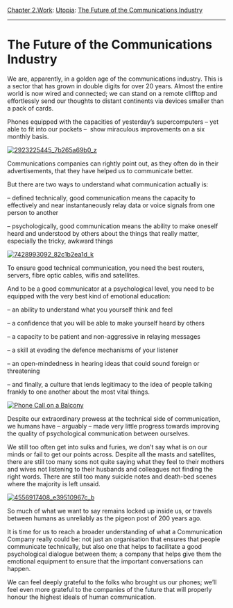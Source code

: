[Chapter 2.Work](https://www.theschooloflife.com/thebookoflife/category/work/): [Utopia](https://www.theschooloflife.com/thebookoflife/category/work/utopia/): [The Future of the Communications Industry](https://www.theschooloflife.com/thebookoflife/the-future-of-the-communications-industry/)

* * *

# The Future of the Communications Industry

We are, apparently, in a golden age of the communications industry. This is a sector that has grown in double digits for over 20 years. Almost the entire world is now wired and connected; we can stand on a remote clifftop and effortlessly send our thoughts to distant continents via devices smaller than a pack of cards.

Phones equipped with the capacities of yesterday’s supercomputers – yet able to fit into our pockets – &nbsp;show miraculous improvements on a six monthly basis.

[![2923225445_7b265a69b0_z](https://www.theschooloflife.com/thebookoflife/wp-content/uploads/2015/10/2923225445_7b265a69b0_z.jpg)](http://www.thebookoflife.org/wp-content/uploads/2015/10/2923225445_7b265a69b0_z.jpg)

Communications companies can rightly point out, as they often do in their advertisements, that they have helped us to communicate better.

But there are two ways to understand what communication actually is:

– defined technically, good communication means the capacity to effectively and near instantaneously relay data or voice signals from one person to another

– psychologically, good communication means the ability to make oneself heard and understood by others about the things that really matter, especially the tricky, awkward things

[![7428993092_82c1b2ea1d_k](https://www.theschooloflife.com/thebookoflife/wp-content/uploads/2015/10/7428993092_82c1b2ea1d_k.jpg)](http://www.thebookoflife.org/wp-content/uploads/2015/10/7428993092_82c1b2ea1d_k.jpg)

To ensure good technical communication, you need the best routers, servers, fibre optic cables, wifis and satellites.

And to be a good communicator at a psychological level, you need to be equipped with the very best kind of emotional education:

– an ability to understand what you yourself think and feel

– a confidence that you will be able to make yourself heard by others

– a capacity to be patient and non-aggressive in relaying messages

– a skill at evading the defence mechanisms of your listener

– an open-mindedness in hearing ideas that could sound foreign or threatening

– and finally, a culture that lends legitimacy to the idea of people talking frankly to one another about the most vital things.

[![Phone Call on a Balcony](https://www.theschooloflife.com/thebookoflife/wp-content/uploads/2015/10/6029951734_f8ceba1124_z.jpg)](http://www.thebookoflife.org/wp-content/uploads/2015/10/6029951734_f8ceba1124_z.jpg)

Despite our extraordinary prowess at the technical side of communication, we humans have – arguably – made very little progress towards improving the quality of psychological communication between ourselves.

We still too often get into sulks and furies, we don’t say what is on our minds or fail to get our points across. Despite all the masts and satellites, there are still too many sons not quite saying what they feel to their mothers and wives not listening to their husbands and colleagues not finding the right words. There are still too many suicide notes and death-bed scenes where the majority is left unsaid.

[![4556917408_e39510967c_b](https://www.theschooloflife.com/thebookoflife/wp-content/uploads/2015/10/4556917408_e39510967c_b.jpg)](http://www.thebookoflife.org/wp-content/uploads/2015/10/4556917408_e39510967c_b.jpg)

So much of what we want to say remains locked up inside us, or travels between humans as unreliably as the pigeon post of 200 years ago.

It is time for us to reach a broader understanding of what a Communication Company really could be: not just an organisation that ensures that people communicate technically, but also one that helps to facilitate a good psychological dialogue between them; a company that helps give them the emotional equipment to ensure that the important conversations can happen.

We can feel deeply grateful to the folks who brought us our phones; we’ll feel even more grateful to the companies of the future that will properly honour the highest ideals of human communication.
